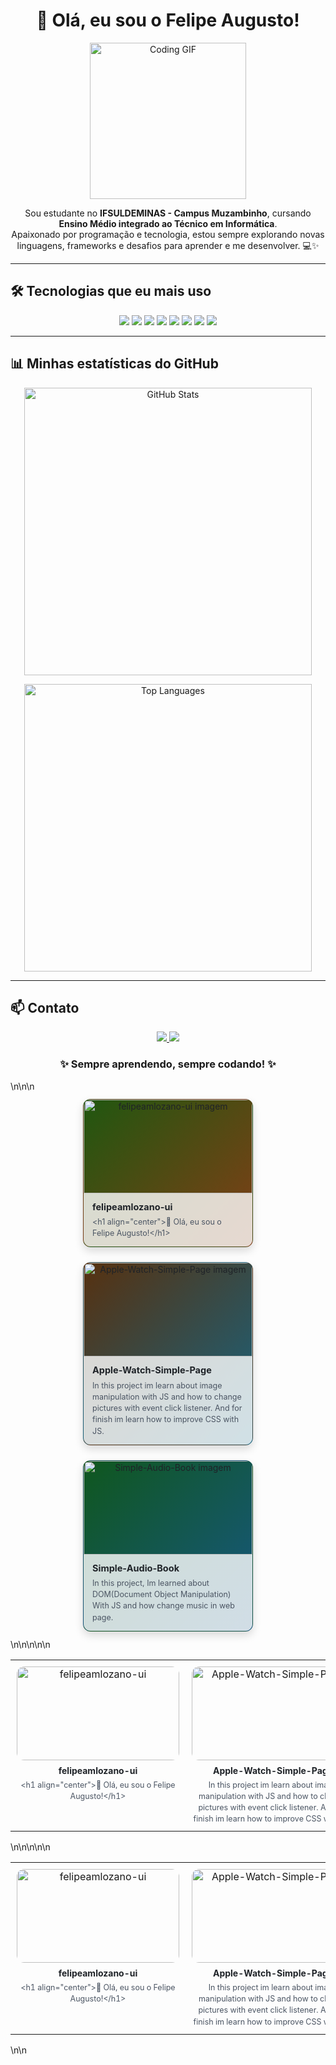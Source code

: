 <h1 align="center">👋 Olá, eu sou o Felipe Augusto!</h1>

<p align="center">
  <img src="https://media.giphy.com/media/26FPJGjhefSJuaRhu/giphy.gif" width="250px" alt="Coding GIF"/>
</p>

<p align="center">
Sou estudante no <b>IFSULDEMINAS - Campus Muzambinho</b>, cursando <b>Ensino Médio integrado ao Técnico em Informática</b>.<br>
Apaixonado por programação e tecnologia, estou sempre explorando novas linguagens, frameworks e desafios para aprender e me desenvolver. 💻✨
</p>

---

<!-- start-projects -->
<!-- end-projects -->

## 🛠 Tecnologias que eu mais uso

<p align="center">
  <img src="https://img.shields.io/badge/-Python-3776AB?style=for-the-badge&logo=python&logoColor=white"/>
  <img src="https://img.shields.io/badge/-C++-00599C?style=for-the-badge&logo=c%2B%2B&logoColor=white"/>
  <img src="https://img.shields.io/badge/-C-555555?style=for-the-badge&logo=c&logoColor=white"/>
  <img src="https://img.shields.io/badge/-HTML5-E34F26?style=for-the-badge&logo=html5&logoColor=white"/>
  <img src="https://img.shields.io/badge/-CSS3-1572B6?style=for-the-badge&logo=css3&logoColor=white"/>
  <img src="https://img.shields.io/badge/-JavaScript-F7DF1E?style=for-the-badge&logo=javascript&logoColor=black"/>
  <img src="https://img.shields.io/badge/-PHP-777BB4?style=for-the-badge&logo=php&logoColor=white"/>
  <img src="https://img.shields.io/badge/-MySQL-4479A1?style=for-the-badge&logo=mysql&logoColor=white"/>
</p>

---

## 📊 Minhas estatísticas do GitHub

<p align="center">
  <img src="https://github-readme-stats.vercel.app/api?username=felipeamlozano-ui&show_icons=true&theme=tokyonight&count_private=true&hide_border=true&border_radius=12" width="460" alt="GitHub Stats"/>
</p>

<p align="center">
  <img src="https://github-readme-stats.vercel.app/api/top-langs/?username=felipeamlozano-ui&layout=compact&theme=tokyonight&hide_border=true&border_radius=12&langs_count=8" width="460" alt="Top Languages"/>
</p>

---

## 📫 Contato

<p align="center">
  <a href="https://github.com/felipeamlozano-ui">
    <img src="https://img.shields.io/badge/GitHub-felipeamlozano--ui-181717?style=for-the-badge&logo=github"/>
  </a>
  <a href="mailto:felipe.a.m.lozano@gmail.com">
    <img src="https://img.shields.io/badge/E--mail-felipe.a.m.lozano@gmail.com-D14836?style=for-the-badge&logo=gmail&logoColor=white"/>
  </a>
</p>

<h3 align="center">✨ Sempre aprendendo, sempre codando! ✨</h3>
\n\n<!-- start-projects -->\n<div align="center" style="display:flex; flex-wrap:wrap; justify-content:center;">
<a href="https://github.com/felipeamlozano-ui/felipeamlozano-ui" target="_blank" style="margin:12px; text-decoration:none; color:#1f2328;">
      <div style="
        width:270px; border-radius:12px; overflow:hidden;
        box-shadow:0 6px 14px rgba(0,0,0,0.15);
        background:linear-gradient(135deg, hsl(106,70%,20%) 0%, hsl(22,70%,30%) 100%);
        border:1px solid rgba(0,0,0,0.08);
      ">
        <img src="https://opengraph.githubassets.com/1/felipeamlozano-ui/felipeamlozano-ui" alt="felipeamlozano-ui imagem"
          style="width:100%; height:150px; object-fit:cover; display:block;"/>
        <div style="padding:12px 14px; background:#ffffffcc; text-align:left;">
          <div style="font-weight:700; font-size:14.5px; line-height:1.35; margin-bottom:6px;">felipeamlozano-ui</div>
          <div style="font-size:12.5px; line-height:1.45; color:#4b5563;">&lt;h1 align="center"&gt;👋 Olá, eu sou o Felipe Augusto!&lt;/h1&gt;</div>
        </div>
      </div>
    </a>
<a href="https://github.com/felipeamlozano-ui/Apple-Watch-Simple-Page" target="_blank" style="margin:12px; text-decoration:none; color:#1f2328;">
      <div style="
        width:270px; border-radius:12px; overflow:hidden;
        box-shadow:0 6px 14px rgba(0,0,0,0.15);
        background:linear-gradient(135deg, hsl(28,70%,20%) 0%, hsl(196,70%,30%) 100%);
        border:1px solid rgba(0,0,0,0.08);
      ">
        <img src="https://avatars.githubusercontent.com/u/236654111?v=4&s=280" alt="Apple-Watch-Simple-Page imagem"
          style="width:100%; height:150px; object-fit:cover; display:block;"/>
        <div style="padding:12px 14px; background:#ffffffcc; text-align:left;">
          <div style="font-weight:700; font-size:14.5px; line-height:1.35; margin-bottom:6px;">Apple-Watch-Simple-Page</div>
          <div style="font-size:12.5px; line-height:1.45; color:#4b5563;">In this project im learn about image manipulation with JS and how to change pictures with event click listener. And for finish im learn how to improve CSS with JS.</div>
        </div>
      </div>
    </a>
<a href="https://github.com/felipeamlozano-ui/Simple-Audio-Book" target="_blank" style="margin:12px; text-decoration:none; color:#1f2328;">
      <div style="
        width:270px; border-radius:12px; overflow:hidden;
        box-shadow:0 6px 14px rgba(0,0,0,0.15);
        background:linear-gradient(135deg, hsl(132,70%,20%) 0%, hsl(204,70%,30%) 100%);
        border:1px solid rgba(0,0,0,0.08);
      ">
        <img src="https://api.dicebear.com/7.x/identicon/svg?seed=felipeamlozano-ui%2FSimple-Audio-Book" alt="Simple-Audio-Book imagem"
          style="width:100%; height:150px; object-fit:cover; display:block;"/>
        <div style="padding:12px 14px; background:#ffffffcc; text-align:left;">
          <div style="font-weight:700; font-size:14.5px; line-height:1.35; margin-bottom:6px;">Simple-Audio-Book</div>
          <div style="font-size:12.5px; line-height:1.45; color:#4b5563;">In this project, Im learned about DOM(Document Object Manipulation) With JS and how change music in web page.</div>
        </div>
      </div>
    </a>
</div>
\n<!-- end-projects -->\n\n\n<!-- start-projects -->\n<table><tr>
<td align="center" valign="top" style="padding:10px;">
      <a href="https://github.com/felipeamlozano-ui/felipeamlozano-ui" target="_blank" style="text-decoration:none;">
        <img src="https://images.unsplash.com/photo-1519389950473-47ba0277781c?w=800&q=80" alt="felipeamlozano-ui" width="260" height="150" style="border-radius:12px; object-fit:cover;" />
        <div style="margin-top:8px; font-weight:700; font-size:14px; color:#1f2328;">felipeamlozano-ui</div>
        <div style="margin-top:6px; max-width:260px; font-size:12.5px; line-height:1.45; color:#4b5563;">
          &lt;h1 align="center"&gt;👋 Olá, eu sou o Felipe Augusto!&lt;/h1&gt;
        </div>
      </a>
    </td>
<td align="center" valign="top" style="padding:10px;">
      <a href="https://github.com/felipeamlozano-ui/Apple-Watch-Simple-Page" target="_blank" style="text-decoration:none;">
        <img src="https://images.unsplash.com/photo-1520974735194-9d56ad4a8b28?w=800&q=80" alt="Apple-Watch-Simple-Page" width="260" height="150" style="border-radius:12px; object-fit:cover;" />
        <div style="margin-top:8px; font-weight:700; font-size:14px; color:#1f2328;">Apple-Watch-Simple-Page</div>
        <div style="margin-top:6px; max-width:260px; font-size:12.5px; line-height:1.45; color:#4b5563;">
          In this project im learn about image manipulation with JS and how to change pictures with event click listener. And for finish im learn how to improve CSS with JS.
        </div>
      </a>
    </td>
<td align="center" valign="top" style="padding:10px;">
      <a href="https://github.com/felipeamlozano-ui/Simple-Audio-Book" target="_blank" style="text-decoration:none;">
        <img src="https://images.unsplash.com/photo-1520974735194-9d56ad4a8b28?w=800&q=80" alt="Simple-Audio-Book" width="260" height="150" style="border-radius:12px; object-fit:cover;" />
        <div style="margin-top:8px; font-weight:700; font-size:14px; color:#1f2328;">Simple-Audio-Book</div>
        <div style="margin-top:6px; max-width:260px; font-size:12.5px; line-height:1.45; color:#4b5563;">
          In this project, Im learned about DOM(Document Object Manipulation) With JS and how change music in web page.
        </div>
      </a>
    </td>
</tr></table>
\n<!-- end-projects -->\n\n\n<!-- start-projects -->\n<table><tr>
<td align="center" valign="top" style="padding:10px;">
      <a href="https://github.com/felipeamlozano-ui/felipeamlozano-ui" target="_blank" style="text-decoration:none;">
        <img src="https://images.unsplash.com/photo-1519389950473-47ba0277781c?w=800&q=80" alt="felipeamlozano-ui" width="260" height="150" style="border-radius:12px; object-fit:cover;" />
        <div style="margin-top:8px; font-weight:700; font-size:14px; color:#1f2328;">felipeamlozano-ui</div>
        <div style="margin-top:6px; max-width:260px; font-size:12.5px; line-height:1.45; color:#4b5563;">
          &lt;h1 align="center"&gt;👋 Olá, eu sou o Felipe Augusto!&lt;/h1&gt;
        </div>
      </a>
    </td>
<td align="center" valign="top" style="padding:10px;">
      <a href="https://github.com/felipeamlozano-ui/Apple-Watch-Simple-Page" target="_blank" style="text-decoration:none;">
        <img src="https://images.unsplash.com/photo-1520974735194-9d56ad4a8b28?w=800&q=80" alt="Apple-Watch-Simple-Page" width="260" height="150" style="border-radius:12px; object-fit:cover;" />
        <div style="margin-top:8px; font-weight:700; font-size:14px; color:#1f2328;">Apple-Watch-Simple-Page</div>
        <div style="margin-top:6px; max-width:260px; font-size:12.5px; line-height:1.45; color:#4b5563;">
          In this project im learn about image manipulation with JS and how to change pictures with event click listener. And for finish im learn how to improve CSS with JS.
        </div>
      </a>
    </td>
<td align="center" valign="top" style="padding:10px;">
      <a href="https://github.com/felipeamlozano-ui/Simple-Audio-Book" target="_blank" style="text-decoration:none;">
        <img src="https://images.unsplash.com/photo-1520974735194-9d56ad4a8b28?w=800&q=80" alt="Simple-Audio-Book" width="260" height="150" style="border-radius:12px; object-fit:cover;" />
        <div style="margin-top:8px; font-weight:700; font-size:14px; color:#1f2328;">Simple-Audio-Book</div>
        <div style="margin-top:6px; max-width:260px; font-size:12.5px; line-height:1.45; color:#4b5563;">
          In this project, Im learned about DOM(Document Object Manipulation) With JS and how change music in web page.
        </div>
      </a>
    </td>
</tr></table>
\n<!-- end-projects -->\n